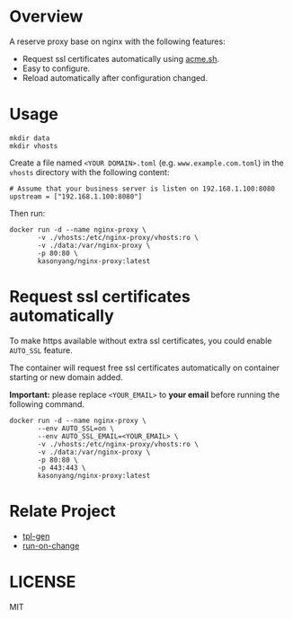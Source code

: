 # Overview

A reserve proxy base on nginx with the following features:

* Request ssl certificates automatically using [acme.sh](https://github.com/acmesh-official/acme.sh ).
* Easy to configure.
* Reload automatically after configuration changed.

# Usage

```
mkdir data
mkdir vhosts
```

Create a file named `<YOUR DOMAIN>.toml` (e.g. `www.example.com.toml`) in the `vhosts` directory with the following content:

```
# Assume that your business server is listen on 192.168.1.100:8080
upstream = ["192.168.1.100:8080"]
```

Then run:

```
docker run -d --name nginx-proxy \
       -v ./vhosts:/etc/nginx-proxy/vhosts:ro \
       -v ./data:/var/nginx-proxy \
       -p 80:80 \
       kasonyang/nginx-proxy:latest
```

#  Request ssl certificates automatically

To make https available without extra ssl certificates, you could enable `AUTO_SSL` feature.

The container will request free ssl certificates automatically on container starting or new domain added.

**Important:** please replace `<YOUR_EMAIL>` to **your email** before running the following command.

```
docker run -d --name nginx-proxy \
       --env AUTO_SSL=on \
       --env AUTO_SSL_EMAIL=<YOUR_EMAIL> \
       -v ./vhosts:/etc/nginx-proxy/vhosts:ro \
       -v ./data:/var/nginx-proxy \
       -p 80:80 \
       -p 443:443 \
       kasonyang/nginx-proxy:latest
```

# Relate Project

* [tpl-gen](https://github.com/kasonyang/tpl-gen)
* [run-on-change](https://github.com/kasonyang/run-on-change)

# LICENSE

MIT
